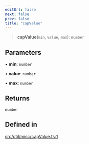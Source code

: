 ```yaml
---
editUrl: false
next: false
prev: false
title: "capValue"
---
```


> **capValue**(`min`, `value`, `max`): `number`

## Parameters

• **min**: `number`

• **value**: `number`

• **max**: `number`

## Returns

`number`

## Defined in

[src/util/misc/capValue.ts:1](https://github.com/fabricjs/fabric.js/blob/5c1240d8b4662e45868dd33f385f941de21c8e9c/src/util/misc/capValue.ts#L1)
